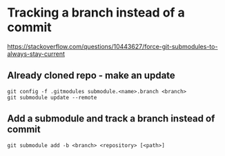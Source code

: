 # Tracking a branch instead of a commit
https://stackoverflow.com/questions/10443627/force-git-submodules-to-always-stay-current

## Already cloned repo - make an update
```
git config -f .gitmodules submodule.<name>.branch <branch>
git submodule update --remote
```

## Add a submodule and track a branch instead of commit
```
git submodule add -b <branch> <repository> [<path>]
```